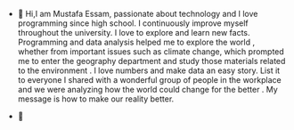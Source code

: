 - 👋 Hi,I am Mustafa Essam,
 passionate about technology and I love programming since high school.
 I continuously improve myself throughout the university.
 I love to explore and learn new facts.
 Programming and data analysis helped me to explore the world
, whether from important issues such as climate change,
 which prompted me to enter the geography department and study those materials related to the environment
. I love numbers and make data an easy story. 
List it to everyone I shared with a wonderful group of people in the workplace and we were analyzing how the world could change for the better
. My message is how to make our reality better.

- 🌱 



